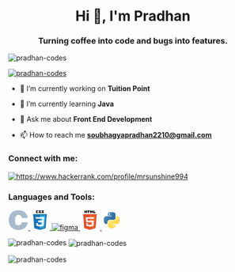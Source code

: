 <h1 align="center">Hi 👋, I'm Pradhan</h1>
<h3 align="center">Turning coffee into code and bugs into features.</h3>

<p align="left"> <img src="https://komarev.com/ghpvc/?username=pradhan-codes&label=Profile%20views&color=0e75b6&style=flat" alt="pradhan-codes" /> </p>

<p align="left"> <a href="https://github.com/ryo-ma/github-profile-trophy"><img src="https://github-profile-trophy.vercel.app/?username=pradhan-codes" alt="pradhan-codes" /></a> </p>

- 🔭 I’m currently working on **Tuition Point**

- 🌱 I’m currently learning **Java**

- 💬 Ask me about **Front End Development**

- 📫 How to reach me **soubhagyapradhan2210@gmail.com**

<h3 align="left">Connect with me:</h3>
<p align="left">
<a href="https://www.hackerrank.com/https://www.hackerrank.com/profile/mrsunshine994" target="blank"><img align="center" src="https://raw.githubusercontent.com/rahuldkjain/github-profile-readme-generator/master/src/images/icons/Social/hackerrank.svg" alt="https://www.hackerrank.com/profile/mrsunshine994" height="30" width="40" /></a>
</p>

<h3 align="left">Languages and Tools:</h3>
<p align="left"> <a href="https://www.cprogramming.com/" target="_blank" rel="noreferrer"> <img src="https://raw.githubusercontent.com/devicons/devicon/master/icons/c/c-original.svg" alt="c" width="40" height="40"/> </a> <a href="https://www.w3schools.com/css/" target="_blank" rel="noreferrer"> <img src="https://raw.githubusercontent.com/devicons/devicon/master/icons/css3/css3-original-wordmark.svg" alt="css3" width="40" height="40"/> </a> <a href="https://www.figma.com/" target="_blank" rel="noreferrer"> <img src="https://www.vectorlogo.zone/logos/figma/figma-icon.svg" alt="figma" width="40" height="40"/> </a> <a href="https://www.w3.org/html/" target="_blank" rel="noreferrer"> <img src="https://raw.githubusercontent.com/devicons/devicon/master/icons/html5/html5-original-wordmark.svg" alt="html5" width="40" height="40"/> </a> <a href="https://www.python.org" target="_blank" rel="noreferrer"> <img src="https://raw.githubusercontent.com/devicons/devicon/master/icons/python/python-original.svg" alt="python" width="40" height="40"/> </a> </p>

<p><img align="left" src="https://github-readme-stats.vercel.app/api/top-langs?username=pradhan-codes&show_icons=true&locale=en&layout=compact" alt="pradhan-codes" /></p>

<p>&nbsp;<img align="center" src="https://github-readme-stats.vercel.app/api?username=pradhan-codes&show_icons=true&locale=en" alt="pradhan-codes" /></p>

<p><img align="center" src="https://github-readme-streak-stats.herokuapp.com/?user=pradhan-codes&" alt="pradhan-codes" /></p>
